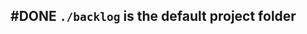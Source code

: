 ## #DONE `./backlog` is the default project folder
<!--  +task -->
<!-- created:2023-09-11T20:12:52.583Z task-id:unceS group:"Ungrouped Tasks" story-id:Start-task order:10 -->
